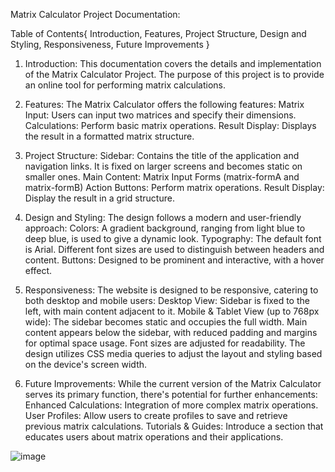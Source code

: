 Matrix Calculator Project Documentation:

Table of Contents{
    Introduction,
    Features,
    Project Structure,
    Design and Styling,
    Responsiveness,
    Future Improvements
}


1. Introduction:
This documentation covers the details and implementation of the Matrix Calculator Project. The purpose of this project is to provide an online tool for performing matrix calculations.

2. Features:
The Matrix Calculator offers the following features:
Matrix Input: Users can input two matrices and specify their dimensions.
Calculations: Perform basic matrix operations.
Result Display: Displays the result in a formatted matrix structure.

3. Project Structure:
Sidebar: Contains the title of the application and navigation links. It is fixed on larger screens and becomes static on smaller ones.
Main Content:
Matrix Input Forms (matrix-formA and matrix-formB)
Action Buttons: Perform matrix operations.
Result Display: Display the result in a grid structure.

4. Design and Styling:
The design follows a modern and user-friendly approach:
Colors: A gradient background, ranging from light blue to deep blue, is used to give a dynamic look.
Typography: The default font is Arial. Different font sizes are used to distinguish between headers and content.
Buttons: Designed to be prominent and interactive, with a hover effect.

5. Responsiveness:
The website is designed to be responsive, catering to both desktop and mobile users:
Desktop View: Sidebar is fixed to the left, with main content adjacent to it.
Mobile & Tablet View (up to 768px wide):
The sidebar becomes static and occupies the full width.
Main content appears below the sidebar, with reduced padding and margins for optimal space usage.
Font sizes are adjusted for readability.
The design utilizes CSS media queries to adjust the layout and styling based on the device's screen width.

6. Future Improvements:
While the current version of the Matrix Calculator serves its primary function, there's potential for further enhancements:
Enhanced Calculations: Integration of more complex matrix operations.
User Profiles: Allow users to create profiles to save and retrieve previous matrix calculations.
Tutorials & Guides: Introduce a section that educates users about matrix operations and their applications.


![image](https://github.com/zpicy69/Matrix-Calculator/assets/119013570/62824474-3148-47b0-bdc8-903f9a8b8868)
